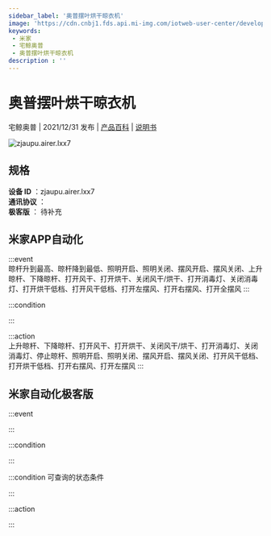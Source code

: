 ```yaml
---
sidebar_label: '奥普摆叶烘干晾衣机'
image: 'https://cdn.cnbj1.fds.api.mi-img.com/iotweb-user-center/developer_1679047959237d7av2Ryp.png?GalaxyAccessKeyId=AKVGLQWBOVIRQ3XLEW&Expires=9223372036854775807&Signature=ceutwRZU5bXzm0jYBaY2Tou/zkg='
keywords: 
 - 米家
 - 宅鲸奥普
 - 奥普摆叶烘干晾衣机
description : ''
---
```

# 奥普摆叶烘干晾衣机

宅鲸奥普 | 2021/12/31 发布 | [产品百科](https://home.mi.com/webapp/content/baike/product/index.html?model=zjaupu.airer.lxx7/) | [说明书](https://home.mi.com/views/introduction.html?model=zjaupu.airer.lxx7&region=cn)

![zjaupu.airer.lxx7](https://cdn.cnbj1.fds.api.mi-img.com/iotweb-user-center/developer_1679047959237d7av2Ryp.png?GalaxyAccessKeyId=AKVGLQWBOVIRQ3XLEW&Expires=9223372036854775807&Signature=ceutwRZU5bXzm0jYBaY2Tou/zkg=)

## 规格  
> 
**设备 ID** ：zjaupu.airer.lxx7  
**通讯协议** ：  
**极客版**  ： 待补充 


## 米家APP自动化  

:::event  
晾杆升到最高、晾杆降到最低、照明开启、照明关闭、摆风开启、摆风关闭、上升晾杆、下降晾杆、打开风干、打开烘干、关闭风干/烘干、打开消毒灯、关闭消毒灯、打开烘干低档、打开风干低档、打开左摆风、打开右摆风、打开全摆风
:::

:::condition  

:::

:::action   
上升晾杆、下降晾杆、打开风干、打开烘干、关闭风干/烘干、打开消毒灯、关闭消毒灯、停止晾杆、照明开启、照明关闭、摆风开启、摆风关闭、打开风干低档、打开烘干低档、打开右摆风、打开左摆风
:::

## 米家自动化极客版  

:::event  

:::

:::condition  

:::

:::condition 可查询的状态条件  

:::

:::action  

:::

        
